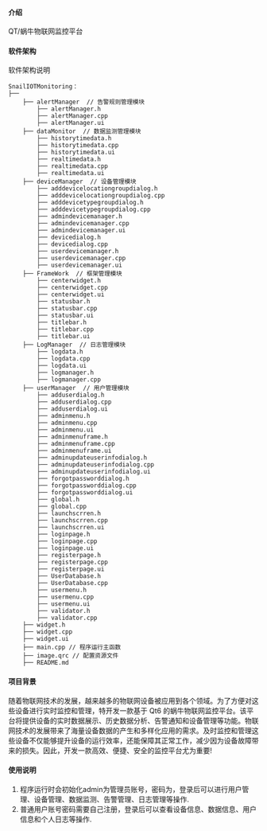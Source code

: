 #### 介绍

QT/蜗牛物联网监控平台

#### 软件架构

软件架构说明

```
SnailIOTMonitoring：
├──
    ├── alertManager  // 告警规则管理模块
        ├── alertManager.h
        ├── alertManager.cpp
        ├── alertManager.ui
    ├── dataMonitor  // 数据监测管理模块
        ├── historytimedata.h
        ├── historytimedata.cpp
        ├── historytimedata.ui
        ├── realtimedata.h
        ├── realtimedata.cpp
        ├── realtimedata.ui
    ├── deviceManager  // 设备管理模块
        ├── adddevicelocationgroupdialog.h
        ├── adddevicelocationgroupdialog.cpp
        ├── adddevicetypegroupdialog.h
        ├── adddevicetypegroupdialog.cpp
        ├── admindevicemanager.h
        ├── admindevicemanager.cpp
        ├── admindevicemanager.ui
        ├── devicedialog.h
        ├── devicedialog.cpp
        ├── userdevicemanager.h
        ├── userdevicemanager.cpp
        ├── userdevicemanager.ui
    ├── FrameWork  // 框架管理模块
        ├── centerwidget.h
        ├── centerwidget.cpp
        ├── centerwidget.ui
        ├── statusbar.h
        ├── statusbar.cpp
        ├── statusbar.ui
        ├── titlebar.h
        ├── titlebar.cpp
        ├── titlebar.ui
    ├── LogManager  // 日志管理模块
        ├── logdata.h
        ├── logdata.cpp
        ├── logdata.ui
        ├── logmanager.h
        ├── logmanager.cpp
    ├── userManager  // 用户管理模块
        ├── adduserdialog.h
        ├── adduserdialog.cpp
        ├── adduserdialog.ui
        ├── adminmenu.h
        ├── adminmenu.cpp
        ├── adminmenu.ui
        ├── adminmenuframe.h
        ├── adminmenuframe.cpp
        ├── adminmenuframe.ui
        ├── adminupdateuserinfodialog.h
        ├── adminupdateuserinfodialog.cpp
        ├── adminupdateuserinfodialog.ui
        ├── forgotpassworddialog.h
        ├── forgotpassworddialog.cpp
        ├── forgotpassworddialog.ui
        ├── global.h
        ├── global.cpp
        ├── launchscrren.h
        ├── launchscrren.cpp
        ├── launchscrren.ui
        ├── loginpage.h
        ├── loginpage.cpp
        ├── loginpage.ui
        ├── registerpage.h
        ├── registerpage.cpp
        ├── registerpage.ui
        ├── UserDatabase.h
        ├── UserDatabase.cpp
        ├── usermenu.h
        ├── usermenu.cpp
        ├── usermenu.ui
        ├── validator.h
        ├── validator.cpp
    ├── widget.h
    ├── widget.cpp
    ├── widget.ui
    ├── main.cpp // 程序运行主函数
    ├── image.qrc // 配置资源文件
    ├── README.md
```

#### 项目背景

  随着物联网技术的发展，越来越多的物联网设备被应用到各个领域。为了方便对这些设备进行实时监控和管理，特开发一款基于 Qt6 的蜗牛物联网监控平台。该平台将提供设备的实时数据展示、历史数据分析、告警通知和设备管理等功能。物联网技术的发展带来了海量设备数据的产生和多样化应用的需求。及时监控和管理这些设备不仅能够提升设备的运行效率，还能保障其正常工作，减少因为设备故障带来的损失。因此，开发一款高效、便捷、安全的监控平台尤为重要!

#### 使用说明

1.  程序运行时会初始化admin为管理员账号，密码为<admin123>，登录后可以进行用户管理、设备管理、数据监测、告警管理、日志管理等操作.
2.  普通用户账号密码需要自己注册，登录后可以查看设备信息、数据信息、用户信息和个人日志等操作.
